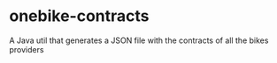 onebike-contracts
=================

A Java util that generates a JSON file with the contracts of all the bikes providers
